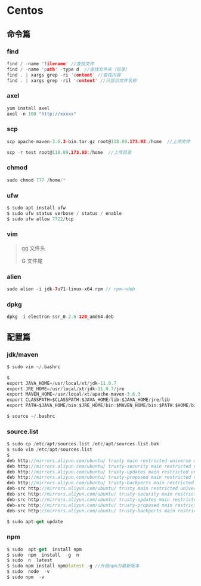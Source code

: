 #  Centos

## 命令篇

###  find 

``````c
find / -name 'filename' //查找文件
find / -name 'path' -type d  //查找文件夹（目录）
find . | xargs grep -ri 'content' //查找内容
find . | xargs grep -ril 'content' //只显示文件名称
``````

###  axel 

``````c
yum install axel
axel -n 100 "http://xxxxx"
``````

###  scp 

``````c
scp apache-maven-3.6.3-bin.tar.gz root@118.89.173.93:/home  //上传文件

scp -r test root@118.89.173.93:/home  //上传目录

``````

###  chmod 

``````kotlin
sudo chmod 777 /home/*
``````

### ufw

``````kotlin
$ sudo apt install ufw
$ sudo ufw status verbose / status / enable
$ sudo ufw allow 7722/tcp
``````

### vim

> gg 文件头
>
> G 文件尾

### alien

``````kotlin
sudo alien -i jdk-7u71-linux-x64.rpm // rpm->deb
``````

### dpkg

``````kotlin
dpkg -i electron-ssr_0.2.6-120_amd64.deb
``````











## 配置篇

###  jdk/maven

``````kotlin
$ sudo vim ~/.bashrc

$ 
export JAVA_HOME=/usr/local/xt/jdk-11.0.7
export JRE_HOME=/usr/local/xt/jdk-11.0.7/jre
export MAVEN_HOME=/usr/local/xt/apache-maven-3.6.3
export CLASSPATH=$CLASSPATH:$JAVA_HOME/lib:$JAVA_HOME/jre/lib
export PATH=$JAVA_HOME/bin:$JRE_HOME/bin:$MAVEN_HOME/bin:$PATH:$HOME/bin

$ source ~/.bashrc 
``````

###  source.list

``````kotlin
$ sudo cp /etc/apt/sources.list /etc/apt/sources.list.bak 
$ sudo vim /etc/apt/sources.list
$ 
deb http://mirrors.aliyun.com/ubuntu/ trusty main restricted universe multiverse
deb http://mirrors.aliyun.com/ubuntu/ trusty-security main restricted universe multiverse
deb http://mirrors.aliyun.com/ubuntu/ trusty-updates main restricted universe multiverse
deb http://mirrors.aliyun.com/ubuntu/ trusty-proposed main restricted universe multiverse
deb http://mirrors.aliyun.com/ubuntu/ trusty-backports main restricted universe multiverse
deb-src http://mirrors.aliyun.com/ubuntu/ trusty main restricted universe multiverse
deb-src http://mirrors.aliyun.com/ubuntu/ trusty-security main restricted universe multiverse
deb-src http://mirrors.aliyun.com/ubuntu/ trusty-updates main restricted universe multiverse
deb-src http://mirrors.aliyun.com/ubuntu/ trusty-proposed main restricted universe multiverse
deb-src http://mirrors.aliyun.com/ubuntu/ trusty-backports main restricted universe multiverse

$ sudo apt-get update
``````

### npm

``````kotlin
$ sudo  apt-get  install npm
$ sudo  npm  install  -g  n
$ sudo  n  latest
$ sudo npm install npm@latest -g //升级npm为最新版本
$ sudo  node  -v
$ sudo npm  -v
``````

